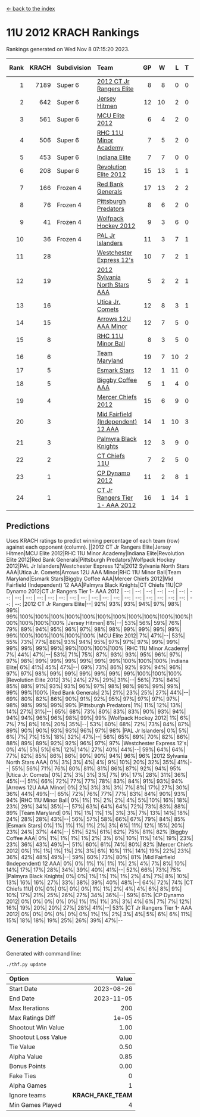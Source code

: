 [<- back to the index](readme.md)
# 11U 2012 KRACH Rankings
Rankings generated on Wed Nov  8 07:15:20 2023.

Rank|KRACH|Subdivision|Team|GP|W|L|T|OTW|OTL|SoS|Exp Wins|Win Diff
---:|---:|:---|:---|---:|---:|---:|---:|---:|---:|---:|---:|---:
1|7189|Super 6|[2012 CT Jr Rangers Elite](https://gamesheetstats.com/seasons/3664/teams/140909/schedule)|8|8|0|0|0|0|146|8.8|-0.0
2|642|Super 6|[Jersey Hitmen](https://gamesheetstats.com/seasons/3664/teams/140915/schedule)|12|10|2|0|0|0|657|10.8|-0.0
3|561|Super 6|[MCU Elite 2012](https://gamesheetstats.com/seasons/3664/teams/140908/schedule)|6|4|2|0|2|0|340|4.8|-0.0
4|506|Super 6|[RHC 11U Minor Academy](https://gamesheetstats.com/seasons/3664/teams/140913/schedule)|7|5|2|0|0|1|1050|5.8|-0.0
5|453|Super 6|[Indiana Elite](https://gamesheetstats.com/seasons/3664/teams/144355/schedule)|7|7|0|0|0|0|8|7.9|0.0
6|208|Super 6|[Revolution Elite 2012](https://gamesheetstats.com/seasons/3664/teams/140924/schedule)|15|13|1|1|1|0|32|14.4|0.0
7|166|Frozen 4|[Red Bank Generals](https://gamesheetstats.com/seasons/3664/teams/140916/schedule)|17|13|2|2|2|0|73|14.9|0.0
8|76|Frozen 4|[Pittsburgh Predators](https://gamesheetstats.com/seasons/3664/teams/140925/schedule)|8|6|2|0|0|1|45|6.9|0.0
9|41|Frozen 4|[Wolfpack Hockey 2012](https://gamesheetstats.com/seasons/3664/teams/140914/schedule)|9|3|6|0|0|1|1654|3.8|-0.0
10|36|Frozen 4|[PAL Jr Islanders](https://gamesheetstats.com/seasons/3664/teams/140921/schedule)|11|3|7|1|0|2|1337|4.4|0.0
11|28||[Westchester Express 12's](https://gamesheetstats.com/seasons/3664/teams/140919/schedule)|10|7|2|1|1|0|18|8.4|0.0
12|19||[2012 Sylvania North Stars AAA](https://gamesheetstats.com/seasons/3664/teams/162461/schedule)|5|2|2|1|0|0|154|3.4|0.0
13|16||[Utica Jr. Comets](https://gamesheetstats.com/seasons/3664/teams/140923/schedule)|12|8|3|1|2|0|28|9.4|0.0
14|15||[Arrows 12U AAA Minor](https://gamesheetstats.com/seasons/3664/teams/140920/schedule)|12|7|5|0|1|0|72|7.9|0.0
15|8||[RHC 11U Minor Ball](https://gamesheetstats.com/seasons/3664/teams/140917/schedule)|8|3|5|0|0|0|50|3.9|0.0
16|6||[Team Maryland](https://gamesheetstats.com/seasons/3664/teams/140928/schedule)|19|7|10|2|1|0|753|8.9|0.0
17|5||[Esmark Stars](https://gamesheetstats.com/seasons/3664/teams/140926/schedule)|12|1|11|0|0|0|267|1.9|0.0
18|5||[Biggby Coffee AAA](https://gamesheetstats.com/seasons/3664/teams/144354/schedule)|5|1|4|0|0|0|156|1.9|0.0
19|4||[Mercer Chiefs 2012](https://gamesheetstats.com/seasons/3664/teams/140918/schedule)|15|6|9|0|0|1|21|6.9|0.0
20|3||[Mid Fairfield (Independent) 12 AAA](https://gamesheetstats.com/seasons/3664/teams/140910/schedule)|14|1|10|3|0|2|78|3.4|0.0
21|3||[Palmyra Black Knights](https://gamesheetstats.com/seasons/3664/teams/140927/schedule)|12|3|9|0|0|1|48|3.9|0.0
22|2||[CT Chiefs 11U](https://gamesheetstats.com/seasons/3664/teams/140912/schedule)|7|2|5|0|0|1|6|2.9|0.0
23|1||[CP Dynamo 2012](https://gamesheetstats.com/seasons/3664/teams/140922/schedule)|11|2|8|1|0|0|111|3.4|0.0
24|1||[CT Jr Rangers Tier 1- AAA 2012](https://gamesheetstats.com/seasons/3664/teams/140911/schedule)|16|1|14|1|0|0|91|2.4|0.0

## Predictions
Uses KRACH ratings to predict winning percentage of each team (row) against each opponent (column).
||2012 CT Jr Rangers Elite|Jersey Hitmen|MCU Elite 2012|RHC 11U Minor Academy|Indiana Elite|Revolution Elite 2012|Red Bank Generals|Pittsburgh Predators|Wolfpack Hockey 2012|PAL Jr Islanders|Westchester Express 12's|2012 Sylvania North Stars AAA|Utica Jr. Comets|Arrows 12U AAA Minor|RHC 11U Minor Ball|Team Maryland|Esmark Stars|Biggby Coffee AAA|Mercer Chiefs 2012|Mid Fairfield (Independent) 12 AAA|Palmyra Black Knights|CT Chiefs 11U|CP Dynamo 2012|CT Jr Rangers Tier 1- AAA 2012
| --: | --: | --: | --: | --: | --: | --: | --: | --: | --: | --: | --: | --: | --: | --: | --: | --: | --: | --: | --: | --: | --: | --: | --: | --: 
|2012 CT Jr Rangers Elite|--| 92%| 93%| 93%| 94%| 97%| 98%| 99%| 99%|100%|100%|100%|100%|100%|100%|100%|100%|100%|100%|100%|100%|100%|100%|100%
|Jersey Hitmen|  8%|--| 53%| 56%| 59%| 76%| 79%| 89%| 94%| 95%| 96%| 97%| 98%| 98%| 99%| 99%| 99%| 99%| 99%|100%|100%|100%|100%|100%
|MCU Elite 2012|  7%| 47%|--| 53%| 55%| 73%| 77%| 88%| 93%| 94%| 95%| 97%| 97%| 97%| 99%| 99%| 99%| 99%| 99%| 99%| 99%|100%|100%|100%
|RHC 11U Minor Academy|  7%| 44%| 47%|--| 53%| 71%| 75%| 87%| 93%| 93%| 95%| 96%| 97%| 97%| 98%| 99%| 99%| 99%| 99%| 99%| 99%|100%|100%|100%
|Indiana Elite|  6%| 41%| 45%| 47%|--| 69%| 73%| 86%| 92%| 93%| 94%| 96%| 97%| 97%| 98%| 99%| 99%| 99%| 99%| 99%| 99%|100%|100%|100%
|Revolution Elite 2012|  3%| 24%| 27%| 29%| 31%|--| 56%| 73%| 84%| 85%| 88%| 91%| 93%| 93%| 96%| 97%| 98%| 98%| 98%| 99%| 99%| 99%| 99%|100%
|Red Bank Generals|  2%| 21%| 23%| 25%| 27%| 44%|--| 69%| 80%| 82%| 86%| 90%| 91%| 92%| 95%| 97%| 97%| 97%| 97%| 98%| 98%| 99%| 99%| 99%
|Pittsburgh Predators|  1%| 11%| 12%| 13%| 14%| 27%| 31%|--| 65%| 68%| 73%| 80%| 83%| 83%| 90%| 93%| 94%| 94%| 94%| 96%| 96%| 98%| 99%| 99%
|Wolfpack Hockey 2012|  1%|  6%|  7%|  7%|  8%| 16%| 20%| 35%|--| 53%| 60%| 68%| 72%| 73%| 84%| 87%| 89%| 90%| 90%| 93%| 93%| 96%| 97%| 98%
|PAL Jr Islanders|  0%|  5%|  6%|  7%|  7%| 15%| 18%| 32%| 47%|--| 56%| 65%| 69%| 70%| 82%| 86%| 88%| 89%| 89%| 92%| 92%| 96%| 97%| 97%
|Westchester Express 12's|  0%|  4%|  5%|  5%|  6%| 12%| 14%| 27%| 40%| 44%|--| 59%| 64%| 64%| 77%| 82%| 85%| 86%| 86%| 90%| 90%| 94%| 96%| 96%
|2012 Sylvania North Stars AAA|  0%|  3%|  3%|  4%|  4%|  9%| 10%| 20%| 32%| 35%| 41%|--| 55%| 56%| 71%| 76%| 80%| 81%| 81%| 86%| 87%| 92%| 94%| 95%
|Utica Jr. Comets|  0%|  2%|  3%|  3%|  3%|  7%|  9%| 17%| 28%| 31%| 36%| 45%|--| 51%| 66%| 72%| 77%| 77%| 78%| 83%| 84%| 91%| 93%| 94%
|Arrows 12U AAA Minor|  0%|  2%|  3%|  3%|  3%|  7%|  8%| 17%| 27%| 30%| 36%| 44%| 49%|--| 65%| 72%| 76%| 77%| 77%| 83%| 84%| 90%| 93%| 94%
|RHC 11U Minor Ball|  0%|  1%|  1%|  2%|  2%|  4%|  5%| 10%| 16%| 18%| 23%| 29%| 34%| 35%|--| 57%| 63%| 64%| 64%| 72%| 73%| 83%| 88%| 89%
|Team Maryland|  0%|  1%|  1%|  1%|  1%|  3%|  3%|  7%| 13%| 14%| 18%| 24%| 28%| 28%| 43%|--| 56%| 57%| 58%| 66%| 67%| 79%| 84%| 85%
|Esmark Stars|  0%|  1%|  1%|  1%|  1%|  2%|  3%|  6%| 11%| 12%| 15%| 20%| 23%| 24%| 37%| 44%|--| 51%| 52%| 61%| 62%| 75%| 81%| 82%
|Biggby Coffee AAA|  0%|  1%|  1%|  1%|  1%|  2%|  3%|  6%| 10%| 11%| 14%| 19%| 23%| 23%| 36%| 43%| 49%|--| 51%| 60%| 61%| 74%| 80%| 82%
|Mercer Chiefs 2012|  0%|  1%|  1%|  1%|  1%|  2%|  3%|  6%| 10%| 11%| 14%| 19%| 22%| 23%| 36%| 42%| 48%| 49%|--| 59%| 60%| 73%| 80%| 81%
|Mid Fairfield (Independent) 12 AAA|  0%|  0%|  1%|  1%|  1%|  1%|  2%|  4%|  7%|  8%| 10%| 14%| 17%| 17%| 28%| 34%| 39%| 40%| 41%|--| 52%| 66%| 73%| 75%
|Palmyra Black Knights|  0%|  0%|  1%|  1%|  1%|  1%|  2%|  4%|  7%|  8%| 10%| 13%| 16%| 16%| 27%| 33%| 38%| 39%| 40%| 48%|--| 64%| 72%| 74%
|CT Chiefs 11U|  0%|  0%|  0%|  0%|  0%|  1%|  1%|  2%|  4%|  4%|  6%|  8%|  9%| 10%| 17%| 21%| 25%| 26%| 27%| 34%| 36%|--| 59%| 61%
|CP Dynamo 2012|  0%|  0%|  0%|  0%|  0%|  1%|  1%|  1%|  3%|  3%|  4%|  6%|  7%|  7%| 12%| 16%| 19%| 20%| 20%| 27%| 28%| 41%|--| 53%
|CT Jr Rangers Tier 1- AAA 2012|  0%|  0%|  0%|  0%|  0%|  0%|  1%|  1%|  2%|  3%|  4%|  5%|  6%|  6%| 11%| 15%| 18%| 18%| 19%| 25%| 26%| 39%| 47%|--

## Generation Details

Generated with command line:
```
./thf.py update
```

| Option | Value |
| :----- | ----: |
| Start Date | 2023-08-26 |
| End Date | 2023-11-05 |
| Max Iterations | 200 |
| Max Ratings Diff | 1e-05 |
| Shootout Win Value | 1.00 |
| Shootout Loss Value | 0.00 |
| Tie Value | 0.50 |
| Alpha Value | 0.85 |
| Bonus Points | 0.00 |
| Fake Ties | 0 |
| Alpha Games | 1 |
| Ignore teams | __KRACH_FAKE_TEAM__ |
| Min Games Played | 4 |

